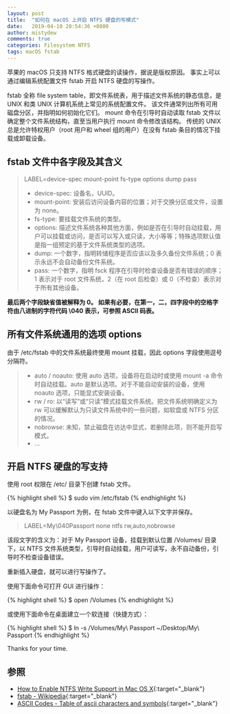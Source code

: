 ```yaml
---
layout: post
title:  "如何在 macOS 上开启 NTFS 硬盘的写模式"
date:   2019-04-10 20:54:36 +0800
author: mistydew
comments: true
categories: Filesystem NTFS
tags: macOS fstab
---
```

苹果的 macOS 只支持 NTFS 格式硬盘的读操作，据说是版权原因。
事实上可以通过编辑系统配置文件 fstab 开启 NTFS 硬盘的写操作。

fstab 全称 file system table，即文件系统表，用于描述文件系统的静态信息，是 UNIX 和类 UNIX 计算机系统上常见的系统配置文件。
该文件通常列出所有可用磁盘分区，并指明如何初始化它们。
mount 命令在引导时自动读取 fstab 文件以确定整个文件系统结构，直至当用户执行 mount 命令修改该结构。
传统的 UNIX 总是允许特权用户（root 用户和 wheel 组的用户）在没有 fstab 条目的情况下挂载或卸载设备。

## fstab 文件中各字段及其含义

> LABEL=device-spec mount-point fs-type options dump pass
> * device-spec: 设备名，UUID。
> * mount-point: 安装后访问设备内容的位置；对于交换分区或文件，设置为 none。
> * fs-type: 要挂载文件系统的类型。
> * options: 描述文件系统各种其他方面，例如是否在引导时自动挂载，用户可以挂载或访问，是否可以写入或只读，大小等等；特殊选项默认值是指一组预定的基于文件系统类型的选项。
> * dump: 一个数字，指明转储程序是否应该以及多久备份文件系统；0 表示永远不会自动备份文件系统。
> * pass: 一个数字，指明 fsck 程序在引导时检查设备是否有错误的顺序；1 表示对于 root 文件系统，2（在 root 后检查）或 0（不检查）表示对于所有其他设备。

**最后两个字段缺省值被解释为 0。
如果有必要，在第一，二，四字段中的空格字符由八进制的字符代码 \040 表示，可参照 ASCII 码表。**

## 所有文件系统通用的选项 options

由于 /etc/fstab 中的文件系统最终使用 mount 挂载，因此 options 字段使用逗号分隔符。

> * auto / noauto: 使用 auto 选项，设备将在启动时或使用 mount -a 命令时自动挂载。auto 是默认选项。对于不能自动安装的设备，使用 noauto 选项，只能显式安装设备。
> * rw / ro: 以“读写”或“只读”模式挂载文件系统。把文件系统明确定义为 rw 可以缓解默认为只读文件系统中的一些问题，如软盘或 NTFS 分区的情况。
> * nobrowse: 未知，禁止磁盘在访达中显式，若删除此项，则不能开启写模式。
> * ...

## 开启 NTFS 硬盘的写支持

使用 root 权限在 /etc/ 目录下创建 fstab 文件。

{% highlight shell %}
$ sudo vim /etc/fstab
{% endhighlight %}

以硬盘名为 My Passport 为例，在 fstab 文件中键入以下文字并保存。

> LABEL=My\040Passport none ntfs rw,auto,nobrowse

该段文字的含义为：对于 My Passport 设备，挂载到默认位置 /Volumes/ 目录下，以 NTFS 文件系统类型，引导时自动挂载，用户可读写，永不自动备份，引导时不检查设备错误。

重新插入硬盘，就可以进行写操作了。

使用下面命令可打开 GUI 进行操作：

{% highlight shell %}
$ open /Volumes
{% endhighlight %}

或使用下面命令在桌面建立一个软连接（快捷方式）：

{% highlight shell %}
$ ln -s /Volumes/My\ Passport ~/Desktop/My\ Passport
{% endhighlight %}

Thanks for your time.

## 参照

* [How to Enable NTFS Write Support in Mac OS X](http://osxdaily.com/2013/10/02/enable-ntfs-write-support-mac-os-x){:target="_blank"}
* [fstab - Wikipedia](https://en.wikipedia.org/wiki/Fstab){:target="_blank"}
* [ASCII Codes - Table of ascii characters and symbols](https://ascii.cl){:target="_blank"}
